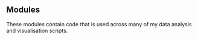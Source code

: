 ## Modules

These modules contain code that is used across many of my data analysis and visualisation scripts.


 
